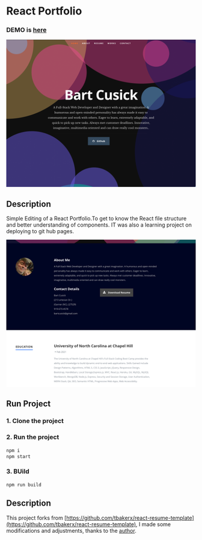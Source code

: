 # React Portfolio     

### DEMO is [here](https://cusick-porfolio-react.herokuapp.com/)

![img](public/images/img.png)

## Description
Simple Editing of a React Portfolio.To get to know the React file structure and better understanding of components. IT was also a learning project on deploying to git hub pages. 

![img](public/images/img2.png)

## Run Project
### 1. Clone the project

### 2. Run the project
```shell
npm i
npm start
```

### 3. BUild
```shell
npm run build
```
## Description
This project forks from [https://github.com/tbakerx/react-resume-template](https://github.com/tbakerx/react-resume-template), I made some modifications and adjustments, thanks to the [author](https://github.com/tbakerx).
